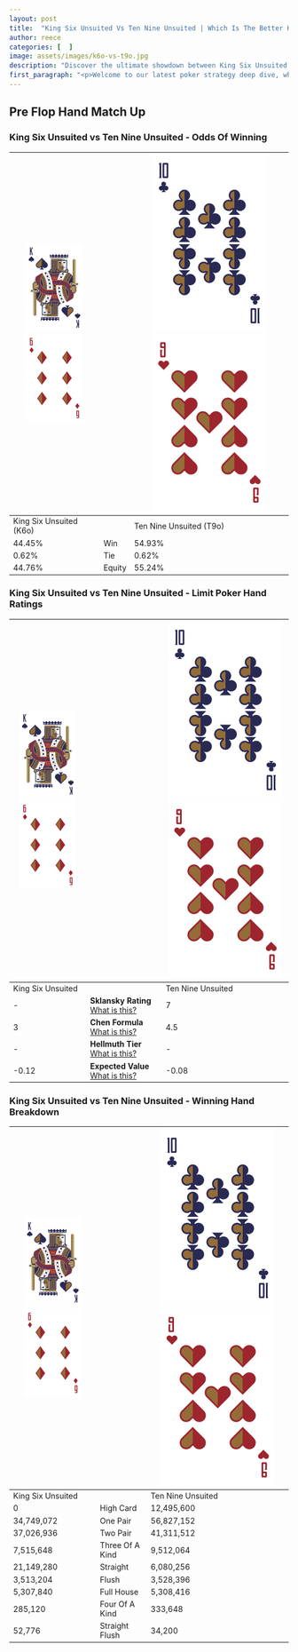 ```yaml
---
layout: post
title:  "King Six Unsuited Vs Ten Nine Unsuited | Which Is The Better Hand In Poker? A Complete Guide"
author: reece
categories: [  ]
image: assets/images/k6o-vs-t9o.jpg
description: "Discover the ultimate showdown between King Six Unsuited and Ten Nine Unsuited in poker! Uncover the odds, strategies, and scenarios where one hand triumphs over the other. Get ready to up your poker game with this thrilling analysis."
first_paragraph: "<p>Welcome to our latest poker strategy deep dive, where we're pitting two distinct hands against each other in a high-stakes showdown: King Six Unsuited vs Ten Nine Unsuited.</p><p>In the dynamic world of poker, every decision counts, and knowing which hand holds the upper hand is key to your success at the table.</p><p>In this article, we'll dissect these two hands, explore the scenarios where one dominates the other, and equip you with the knowledge to make strategic choices that can tip the odds in your favor.</p><p>Get ready to unravel the intriguing dynamics of these poker hands and elevate your game to new heights.</p>"
---
```




[comment]: # (sp0)

## Pre Flop Hand Match Up

<div class="table hand-ratings" markdown="1"> 



### King Six Unsuited vs Ten Nine Unsuited - Odds Of Winning


    
| ![image info](assets/images/hand1/K.png) ![image info](assets/images/hand1/6o.png) |  | ![image info](assets/images/hand2/T.png) ![image info](assets/images/hand2/9o.png) |
| -------- | -------- | -------- |
| King Six Unsuited (K6o) |  | Ten Nine Unsuited (T9o) |
| 44.45% | Win | 54.93% |
| 0.62% | Tie | 0.62% |
| 44.76% | Equity | 55.24% |




[comment]: # (sp1)



### King Six Unsuited vs Ten Nine Unsuited - Limit Poker Hand Ratings


    
| ![image info](assets/images/hand1/K.png) ![image info](assets/images/hand1/6o.png) |  | ![image info](assets/images/hand2/T.png) ![image info](assets/images/hand2/9o.png) |
| -------- | -------- | -------- |
| King Six Unsuited |  | Ten Nine Unsuited |
| - | **Sklansky Rating** [What is this?](/sklansky-rating-explained) | 7 |
| 3 | **Chen Formula** [What is this?](/chen-formula-explained) | 4.5 |
| - | **Hellmuth Tier** [What is this?](/Hellmuth-tier-explained) | - |
| -0.12 | **Expected Value** [What is this?](/expected-value-explained) | -0.08 |




[comment]: # (sp2)



### King Six Unsuited vs Ten Nine Unsuited - Winning Hand Breakdown


    
| ![image info](assets/images/hand1/K.png) ![image info](assets/images/hand1/6o.png) |  | ![image info](assets/images/hand2/T.png) ![image info](assets/images/hand2/9o.png) |
| -------- | -------- | -------- |
| King Six Unsuited |  | Ten Nine Unsuited |
| 0 | High Card | 12,495,600 |
| 34,749,072 | One Pair | 56,827,152 |
| 37,026,936 | Two Pair | 41,311,512 |
| 7,515,648 | Three Of A Kind | 9,512,064 |
| 21,149,280 | Straight | 6,080,256 |
| 3,513,204 | Flush | 3,528,396 |
| 5,307,840 | Full House | 5,308,416 |
| 285,120 | Four Of A Kind | 333,648 |
| 52,776 | Straight Flush | 34,200 |




[comment]: # (sp3)



</div>

[comment]: # (sp4)



[comment]: # (sp5)

